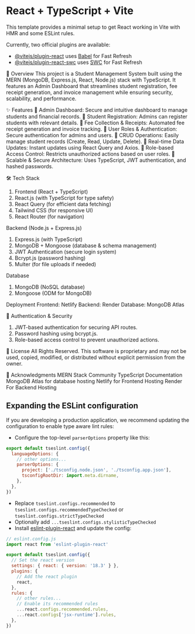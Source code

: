 # React + TypeScript + Vite

This template provides a minimal setup to get React working in Vite with HMR and some ESLint rules.

Currently, two official plugins are available:

- [@vitejs/plugin-react](https://github.com/vitejs/vite-plugin-react/blob/main/packages/plugin-react/README.md) uses [Babel](https://babeljs.io/) for Fast Refresh
- [@vitejs/plugin-react-swc](https://github.com/vitejs/vite-plugin-react-swc) uses [SWC](https://swc.rs/) for Fast Refresh

📌 Overview
This project is a Student Management System built using the MERN (MongoDB, Express.js, React, Node.js) stack with TypeScript. It features an Admin Dashboard that streamlines student registration, fee receipt generation, and invoice management while ensuring security, scalability, and performance.

✨ Features
🔹 Admin Dashboard: Secure and intuitive dashboard to manage students and financial records.
🔹 Student Registration: Admins can register students with relevant details.
🔹 Fee Collection & Receipts: Automated fee receipt generation and invoice tracking.
🔹 User Roles & Authentication: Secure authentication for admins and users.
🔹 CRUD Operations: Easily manage student records (Create, Read, Update, Delete).
🔹 Real-time Data Updates: Instant updates using React Query and Axios.
🔹 Role-based Access Control: Restricts unauthorized actions based on user roles.
🔹 Scalable & Secure Architecture: Uses TypeScript, JWT authentication, and hashed passwords.

🛠 Tech Stack
1. Frontend (React + TypeScript)
2. React.js (with TypeScript for type safety)
3. React Query (for efficient data fetching)
4. Tailwind CSS (for responsive UI)
5. React Router (for navigation)

Backend (Node.js + Express.js)
1. Express.js (with TypeScript)
2. MongoDB + Mongoose (database & schema management)
3. JWT Authentication (secure login system)
4. Bcrypt.js (password hashing)
5. Multer (for file uploads if needed)

Database
1. MongoDB (NoSQL database)
2. Mongoose (ODM for MongoDB)


Deployment
Frontend: Netlify
Backend: Render
Database: MongoDB Atlas

🔐 Authentication & Security
1. JWT-based authentication for securing API routes.
2. Password hashing using bcrypt.js.
3. Role-based access control to prevent unauthorized actions.

📜 License
All Rights Reserved. This software is proprietary and may not be used, copied, modified, or distributed without explicit permission from the owner.

🙌 Acknowledgments
MERN Stack Community
TypeScript Documentation
MongoDB Atlas for database hosting 
Netlify for Frontend Hosting
Render For Backend Hosting


## Expanding the ESLint configuration

If you are developing a production application, we recommend updating the configuration to enable type aware lint rules:

- Configure the top-level `parserOptions` property like this:

```js
export default tseslint.config({
  languageOptions: {
    // other options...
    parserOptions: {
      project: ['./tsconfig.node.json', './tsconfig.app.json'],
      tsconfigRootDir: import.meta.dirname,
    },
  },
})
```

- Replace `tseslint.configs.recommended` to `tseslint.configs.recommendedTypeChecked` or `tseslint.configs.strictTypeChecked`
- Optionally add `...tseslint.configs.stylisticTypeChecked`
- Install [eslint-plugin-react](https://github.com/jsx-eslint/eslint-plugin-react) and update the config:

```js
// eslint.config.js
import react from 'eslint-plugin-react'

export default tseslint.config({
  // Set the react version
  settings: { react: { version: '18.3' } },
  plugins: {
    // Add the react plugin
    react,
  },
  rules: {
    // other rules...
    // Enable its recommended rules
    ...react.configs.recommended.rules,
    ...react.configs['jsx-runtime'].rules,
  },
})
```


